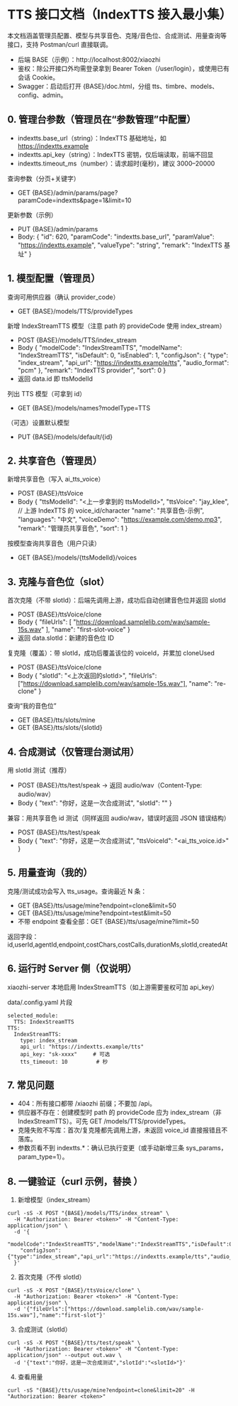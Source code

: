 # TTS 接口文档（IndexTTS 接入最小集）

本文档涵盖管理员配置、模型与共享音色、克隆/音色位、合成测试、用量查询等接口，支持 Postman/curl 直接联调。

- 后端 BASE（示例）：http://localhost:8002/xiaozhi
- 鉴权：除公开接口外均需登录拿到 Bearer Token（/user/login），或使用已有会话 Cookie。
- Swagger：启动后打开 {BASE}/doc.html，分组 tts、timbre、models、config、admin。

## 0. 管理台参数（管理员在“参数管理”中配置）
- indextts.base_url（string）：IndexTTS 基础地址，如 https://indextts.example
- indextts.api_key（string）：IndexTTS 密钥，仅后端读取，前端不回显
- indextts.timeout_ms（number）：请求超时(毫秒)，建议 3000–20000

查询参数（分页+关键字）
- GET {BASE}/admin/params/page?paramCode=indextts&page=1&limit=10

更新参数（示例）
- PUT {BASE}/admin/params
- Body: { "id": 620, "paramCode": "indextts.base_url", "paramValue": "https://indextts.example", "valueType": "string", "remark": "IndexTTS 基址" }

## 1. 模型配置（管理员）

查询可用供应器（确认 provider_code）
- GET {BASE}/models/TTS/provideTypes

新增 IndexStreamTTS 模型（注意 path 的 provideCode 使用 index_stream）
- POST {BASE}/models/TTS/index_stream
- Body
{
  "modelCode": "IndexStreamTTS",
  "modelName": "IndexStreamTTS",
  "isDefault": 0,
  "isEnabled": 1,
  "configJson": {
    "type": "index_stream",
    "api_url": "https://indextts.example/tts",
    "audio_format": "pcm"
  },
  "remark": "IndexTTS provider",
  "sort": 0
}
- 返回 data.id 即 ttsModelId

列出 TTS 模型（可拿到 id）
- GET {BASE}/models/names?modelType=TTS

（可选）设置默认模型
- PUT {BASE}/models/default/{id}

## 2. 共享音色（管理员）

新增共享音色（写入 ai_tts_voice）
- POST {BASE}/ttsVoice
- Body
{
  "ttsModelId": "<上一步拿到的 ttsModelId>",
  "ttsVoice": "jay_klee",        // 上游 IndexTTS 的 voice_id/character
  "name": "共享音色-示例",
  "languages": "中文",
  "voiceDemo": "https://example.com/demo.mp3",
  "remark": "管理员共享音色",
  "sort": 1
}

按模型查询共享音色（用户只读）
- GET {BASE}/models/{ttsModelId}/voices

## 3. 克隆与音色位（slot）

首次克隆（不带 slotId）：后端先调用上游，成功后自动创建音色位并返回 slotId
- POST {BASE}/ttsVoice/clone
- Body
{
  "fileUrls": [
    "https://download.samplelib.com/wav/sample-15s.wav"
  ],
  "name": "first-slot-voice"
}
- 返回 data.slotId：新建的音色位 ID

复克隆（覆盖）：带 slotId，成功后覆盖该位的 voiceId，并累加 cloneUsed
- POST {BASE}/ttsVoice/clone
- Body
{
  "slotId": "<上次返回的slotId>",
  "fileUrls": ["https://download.samplelib.com/wav/sample-15s.wav"],
  "name": "re-clone"
}

查询“我的音色位”
- GET {BASE}/tts/slots/mine
- GET {BASE}/tts/slots/{slotId}

## 4. 合成测试（仅管理台测试用）

用 slotId 测试（推荐）
- POST {BASE}/tts/test/speak → 返回 audio/wav（Content-Type: audio/wav）
- Body
{
  "text": "你好，这是一次合成测试",
  "slotId": "<slotId>"
}

兼容：用共享音色 id 测试（同样返回 audio/wav，错误时返回 JSON 错误结构）
- POST {BASE}/tts/test/speak
- Body
{
  "text": "你好，这是一次合成测试",
  "ttsVoiceId": "<ai_tts_voice.id>"
}

## 5. 用量查询（我的）

克隆/测试成功会写入 tts_usage。查询最近 N 条：
- GET {BASE}/tts/usage/mine?endpoint=clone&limit=50
- GET {BASE}/tts/usage/mine?endpoint=test&limit=50
- 不带 endpoint 查看全部：GET {BASE}/tts/usage/mine?limit=50

返回字段：id,userId,agentId,endpoint,costChars,costCalls,durationMs,slotId,createdAt

## 6. 运行时 Server 侧（仅说明）

xiaozhi-server 本地启用 IndexStreamTTS（如上游需要鉴权可加 api_key）

data/.config.yaml 片段
```
selected_module:
  TTS: IndexStreamTTS
TTS:
  IndexStreamTTS:
    type: index_stream
    api_url: "https://indextts.example/tts"
    api_key: "sk-xxxx"     # 可选
    tts_timeout: 10         # 秒
```

## 7. 常见问题
- 404：所有接口都带 /xiaozhi 前缀；不要加 /api。
- 供应器不存在：创建模型时 path 的 provideCode 应为 index_stream（非 IndexStreamTTS）。可先 GET /models/TTS/provideTypes。
- 克隆失败不写库：首次/复克隆都先调用上游，未返回 voice_id 直接报错且不落库。
- 参数页看不到 indextts.*：确认已执行变更（或手动新增三条 sys_params，param_type=1）。

## 8. 一键验证（curl 示例，替换 <token>）

1) 新增模型（index_stream）
```
curl -sS -X POST "{BASE}/models/TTS/index_stream" \
  -H "Authorization: Bearer <token>" -H "Content-Type: application/json" \
  -d '{
    "modelCode":"IndexStreamTTS","modelName":"IndexStreamTTS","isDefault":0,"isEnabled":1,
    "configJson":{"type":"index_stream","api_url":"https://indextts.example/tts","audio_format":"pcm"}
  }'
```

2) 首次克隆（不传 slotId）
```
curl -sS -X POST "{BASE}/ttsVoice/clone" \
  -H "Authorization: Bearer <token>" -H "Content-Type: application/json" \
  -d '{"fileUrls":["https://download.samplelib.com/wav/sample-15s.wav"],"name":"first-slot"}'
```

3) 合成测试（slotId）
```
curl -sS -X POST "{BASE}/tts/test/speak" \
  -H "Authorization: Bearer <token>" -H "Content-Type: application/json" --output out.wav \
  -d '{"text":"你好，这是一次合成测试","slotId":"<slotId>"}'
```

4) 查看用量
```
curl -sS "{BASE}/tts/usage/mine?endpoint=clone&limit=20" -H "Authorization: Bearer <token>"
```

